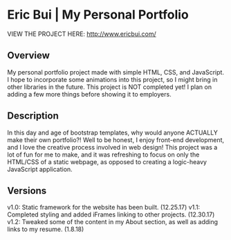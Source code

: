 # Eric Bui | My Personal Portfolio

VIEW THE PROJECT HERE: http://www.ericbui.com/

## Overview
My personal portfolio project made with simple HTML, CSS, and JavaScript. 
I hope to incorporate some animations into this project, so I might bring in other libraries in the future. This project is NOT completed yet! I plan on adding a few more things before showing it to employers.

## Description
In this day and age of bootstrap templates, why would anyone ACTUALLY make their own portfolio?! Well to be honest, I enjoy front-end development, and I love the creative process involved in web design! This project was a lot of fun for me to make, and it was refreshing to focus on only the HTML/CSS of a static webpage, as opposed to creating a logic-heavy JavaScript application.

## Versions
v1.0: Static framework for the website has been built. (12.25.17)
v1.1: Completed styling and added iFrames linking to other projects. (12.30.17)
v1.2: Tweaked some of the content in my About section, as well as adding links to my resume. (1.8.18)
